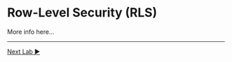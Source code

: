 ﻿# Row-Level Security (RLS)

More info here...

___

[Next Lab ▶](https://github.com/lennilobel/sql2022-workshop-hol/blob/main/HOL/3.%20Security%20Features/3.%20Row%20Level%20Security/1.%20Read-Only%20RLS%20Policy.md)
